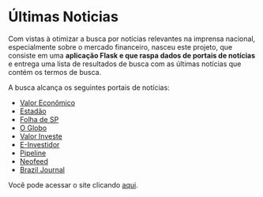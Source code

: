 # Últimas Noticias

Com vistas à otimizar a busca por notícias relevantes na imprensa nacional, especialmente sobre o mercado financeiro, nasceu este projeto, que consiste em uma **aplicação Flask e que raspa dados de portais de notícias** e entrega uma lista de resultados de busca com as últimas notícias que contém os termos de busca.

A busca alcança os seguintes portais de notícias:

- [Valor Econômico](https://valor.globo.com/)
- [Estadão](https://www.estadao.com.br/)
- [Folha de SP](https://www.folha.uol.com.br/)
- [O Globo](https://oglobo.globo.com/)
- [Valor Investe](https://valorinveste.globo.com/)
- [E-Investidor](https://einvestidor.estadao.com.br/)
- [Pipeline](https://pipelinevalor.globo.com/)
- [Neofeed](https://neofeed.com.br/)
- [Brazil Journal](https://braziljournal.com/)


Você pode acessar o site clicando [aqui](https://popular-mariette-moreiracodes-7f22b7dd.koyeb.app).